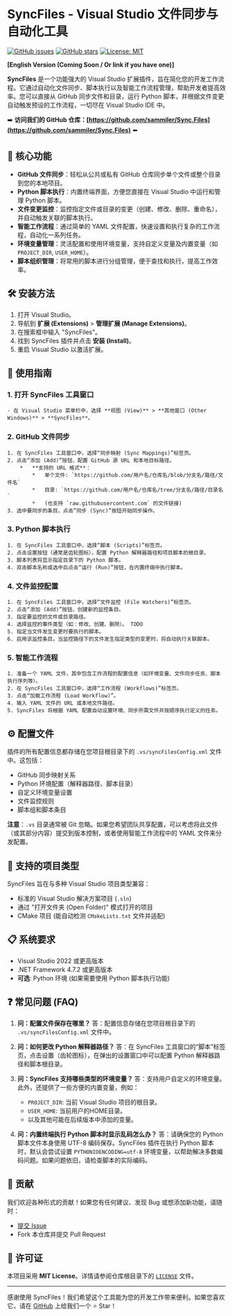 ﻿# SyncFiles - Visual Studio 文件同步与自动化工具

[![GitHub issues](https://img.shields.io/github/issues/sammiler/Sync.Files?style=flat-square)](https://github.com/sammiler/Sync.Files/issues)
[![GitHub stars](https://img.shields.io/github/stars/sammiler/Sync.Files?style=flat-square)](https://github.com/sammiler/Sync.Files/stargazers)
[![License: MIT](https://img.shields.io/github/license/sammiler/Sync.Files?style=flat-square)](https://github.com/sammiler/Sync.Files/blob/main/LICENSE)

**[English Version (Coming Soon / Or link if you have one)]**

**SyncFiles** 是一个功能强大的 Visual Studio 扩展插件，旨在简化您的开发工作流程。它通过自动化文件同步、脚本执行以及智能工作流程管理，帮助开发者提高效率。您可以直接从 GitHub 同步文件和目录，运行 Python 脚本，并根据文件变更自动触发预设的工作流程，一切尽在 Visual Studio IDE 中。

➡️ **访问我们的 GitHub 仓库：[https://github.com/sammiler/Sync.Files](https://github.com/sammiler/Sync.Files)** ⬅️

## 🚀 核心功能

*   **GitHub 文件同步**：轻松从公共或私有 GitHub 仓库同步单个文件或整个目录到您的本地项目。
*   **Python 脚本执行**：内置终端界面，方便您直接在 Visual Studio 中运行和管理 Python 脚本。
*   **文件变更监控**：监控指定文件或目录的变更（创建、修改、删除、重命名），并自动触发关联的脚本执行。
*   **智能工作流程**：通过简单的 YAML 文件配置，快速设置和执行复杂的工作流程，自动化一系列任务。
*   **环境变量管理**：灵活配置和使用环境变量，支持自定义变量及内置变量（如 `PROJECT_DIR`, `USER_HOME`）。
*   **脚本组织管理**：将常用的脚本进行分组管理，便于查找和执行，提高工作效率。

## 🛠️ 安装方法

1.  打开 Visual Studio。
2.  导航到 **扩展 (Extensions)** > **管理扩展 (Manage Extensions)**。
3.  在搜索框中输入 "SyncFiles"。
4.  找到 SyncFiles 插件并点击 **安装 (Install)**。
5.  重启 Visual Studio 以激活扩展。

## 📖 使用指南

### 1. 打开 SyncFiles 工具窗口
    - 在 Visual Studio 菜单栏中，选择 **视图 (View)** > **其他窗口 (Other Windows)** > **SyncFiles**。

### 2. GitHub 文件同步
    1. 在 SyncFiles 工具窗口中，选择“同步映射 (Sync Mappings)”标签页。
    2. 点击“添加 (Add)”按钮，配置 GitHub 源 URL 和本地目标路径。
        *   **支持的 URL 格式**：
            *   单个文件: `https://github.com/用户名/仓库名/blob/分支名/路径/文件名`
            *   目录: `https://github.com/用户名/仓库名/tree/分支名/路径/目录名`
            *   (也支持 `raw.githubusercontent.com` 的文件链接)
    3. 选中要同步的条目，点击“同步 (Sync)”按钮开始同步操作。

### 3. Python 脚本执行
    1. 在 SyncFiles 工具窗口中，选择“脚本 (Scripts)”标签页。
    2. 点击设置按钮（通常是齿轮图标），配置 Python 解释器路径和项目脚本的根目录。
    3. 脚本列表将显示指定目录下的 Python 脚本。
    4. 双击脚本名称或选中后点击“运行 (Run)”按钮，在内置终端中执行脚本。

### 4. 文件监控配置
    1. 在 SyncFiles 工具窗口中，选择“文件监控 (File Watchers)”标签页。
    2. 点击“添加 (Add)”按钮，创建新的监控条目。
    3. 指定要监控的文件或目录路径。
    4. 选择监控的事件类型（如：修改、创建、删除）。 TODO
    5. 指定当文件发生变更时要执行的脚本。
    6. 启用该监控条目。当监控路径下的文件发生指定类型的变更时，将自动执行关联脚本。

### 5. 智能工作流程
    1. 准备一个 YAML 文件，其中包含工作流程的配置信息（如环境变量、文件同步任务、脚本执行序列等）。
    2. 在 SyncFiles 工具窗口中，选择“工作流程 (Workflows)”标签页。
    3. 点击“加载工作流程 (Load Workflow)”。
    4. 输入 YAML 文件的 URL 或本地文件路径。
    5. SyncFiles 将根据 YAML 配置自动设置环境、同步所需文件并按顺序执行定义的任务。

## ⚙️ 配置文件

插件的所有配置信息都存储在您项目根目录下的 `.vs/syncFilesConfig.xml` 文件中。这包括：
*   GitHub 同步映射关系
*   Python 环境配置（解释器路径、脚本目录）
*   自定义环境变量设置
*   文件监控规则
*   脚本组和脚本条目

**注意**：`.vs` 目录通常被 Git 忽略。如果您希望团队共享配置，可以考虑将此文件（或其部分内容）提交到版本控制，或者使用智能工作流程中的 YAML 文件来分发配置。

## 📂 支持的项目类型

SyncFiles 旨在与多种 Visual Studio 项目类型兼容：
*   标准的 Visual Studio 解决方案项目 (`.sln`)
*   通过 "打开文件夹 (Open Folder)" 模式打开的项目
*   CMake 项目 (能自动检测 `CMakeLists.txt` 文件并适配)

## 📋 系统要求

*   Visual Studio 2022 或更高版本
*   .NET Framework 4.7.2 或更高版本
*   **可选**: Python 环境 (如果需要使用 Python 脚本执行功能)

## ❓ 常见问题 (FAQ)

1.  **问：配置文件保存在哪里？**
    答：配置信息存储在您项目根目录下的 `.vs/syncFilesConfig.xml` 文件中。

2.  **问：如何更改 Python 解释器路径？**
    答：在 SyncFiles 工具窗口的“脚本”标签页，点击设置（齿轮图标），在弹出的设置窗口中可以配置 Python 解释器路径和脚本根目录。

3.  **问：SyncFiles 支持哪些类型的环境变量？**
    答：支持用户自定义的环境变量。此外，还提供了一些方便的内置变量，例如：
    *   `PROJECT_DIR`: 当前 Visual Studio 项目的根目录。
    *   `USER_HOME`: 当前用户的HOME目录。
    *   以及其他可能在后续版本中添加的变量。

4.  **问：内置终端执行 Python 脚本时显示乱码怎么办？**
    答：请确保您的 Python 脚本文件本身使用 UTF-8 编码保存。SyncFiles 插件在执行 Python 脚本时，默认会尝试设置 `PYTHONIOENCODING=utf-8` 环境变量，以帮助解决多数编码问题。如果问题依旧，请检查脚本的实际编码。

## 🤝 贡献

我们欢迎各种形式的贡献！如果您有任何建议、发现 Bug 或想添加新功能，请随时：
*   [提交 Issue](https://github.com/sammiler/Sync.Files/issues)
*   Fork 本仓库并提交 Pull Request

## 📄 许可证

本项目采用 **MIT License**。详情请参阅仓库根目录下的 [`LICENSE`](LICENSE) 文件。

---

感谢使用 SyncFiles！我们希望这个工具能为您的开发工作带来便利。如果您喜欢它，请在 [GitHub](https://github.com/sammiler/Sync.Files) 上给我们一个 ⭐ Star！